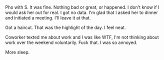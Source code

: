 Pho with S. It was fine. Nothing bad or great, or happened. I don't know if I would ask her out for real. I got no data. I'm glad that I asked her to dinner and initiated a meeting. I'll leave it at that.

Got a haircut. That was the highlight of the day. I feel neat.

Coworker texted me about work and I was like WTF, I'm not thinking about work over the weekend voluntarily. Fuck that. I was so annoyed.

More sleep.
